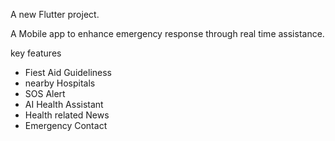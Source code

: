 A new Flutter project.

A Mobile app to enhance emergency response through real time assistance.

key features
- Fiest Aid Guideliness
- nearby Hospitals
- SOS Alert
- AI Health Assistant
- Health related News
- Emergency Contact

